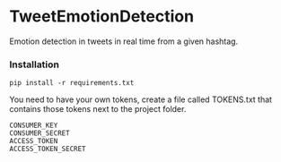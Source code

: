 # TweetEmotionDetection
Emotion detection in tweets in real time from a given hashtag.

### Installation
```
pip install -r requirements.txt
```

You need to have your own tokens, create a file called TOKENS.txt that contains those tokens next to the project folder.
```
CONSUMER_KEY
CONSUMER_SECRET
ACCESS_TOKEN
ACCESS_TOKEN_SECRET
```